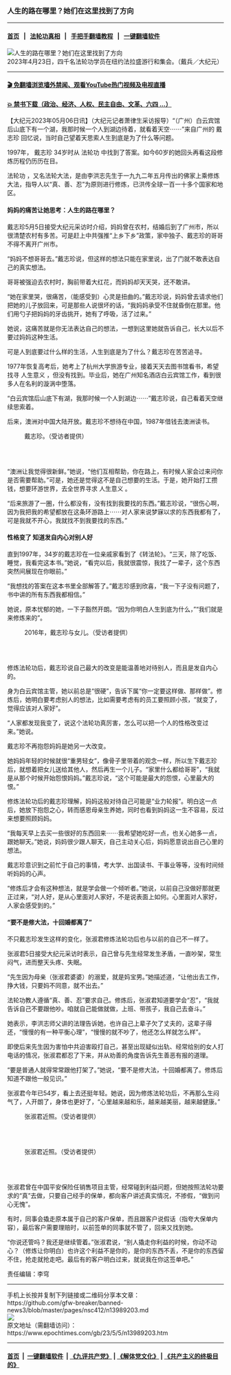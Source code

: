 ### 人生的路在哪里？她们在这里找到了方向
------------------------

#### [首页](https://github.com/gfw-breaker/banned-news3/blob/master/README.md) &nbsp;&nbsp;|&nbsp;&nbsp; [法轮功真相](https://github.com/begood0513/basic/blob/master/README.md)  &nbsp;&nbsp;|&nbsp;&nbsp; [手把手翻墙教程](https://github.com/gfw-breaker/guides/wiki)  &nbsp;&nbsp;|&nbsp;&nbsp; [一键翻墙软件](https://github.com/gfw-breaker/nogfw/blob/master/README.md)  



<div><img alt="人生的路在哪里？她们在这里找到了方向" class="attachment-djy_600_400 size-djy_600_400 wp-post-image" src="https://i.epochtimes.com/assets/uploads/2023/04/id13980712-2304231627041973-600x400.jpg"/>
<div class="caption">
 2023年4月23日，四千名法轮功学员在纽约法拉盛游行和集会。（戴兵／大纪元）
</div></div><hr/>

#### [ 🎬  免翻墙浏览墙外禁闻、观看YouTube热门视频及电视直播](https://github.com/gfw-breaker/HelloWorld)

#### [ 💥  禁书下载（政治、经济、人权、民主自由、文革、六四 ...）](https://github.com/gfw-breaker/books/blob/master/README.md)

<div><p>
 【大纪元2023年05月06日讯】（大纪元记者萧律生采访报导）“（广州）白云宾馆后山底下有一个湖，我那时候一个人到湖边待着，就看着天空⋯⋯”来自广州的
 <ok href="https://www.epochtimes.com/gb/tag/%E6%88%B4%E5%BF%97%E7%8F%8D.html">
  戴志珍
 </ok>
 回忆说，当时自己望着天思索人生到底是为了什么等问题。
</p>
<p>
 1997年，
 <ok href="https://www.epochtimes.com/gb/tag/%E6%88%B4%E5%BF%97%E7%8F%8D.html">
  戴志珍
 </ok>
 34岁时从
 <ok href="https://www.epochtimes.com/gb/tag/%E6%B3%95%E8%BD%AE%E5%8A%9F.html">
  法轮功
 </ok>
 中找到了答案。如今60岁的她回头再看这段修炼历程仍历历在目。
</p>
<p>
 <ok href="https://www.epochtimes.com/gb/tag/%E6%B3%95%E8%BD%AE%E5%8A%9F.html">
  法轮功
 </ok>
 ，又名法轮大法，是由李洪志先生于一九九二年五月传出的佛家上乘修炼大法，指导人以“真、善、忍”为原则进行修炼，已洪传全球一百一十多个国家和地区。
</p>
<h4>
 妈妈的痛苦让她思考：人生的路在哪里？
</h4>
<p>
 戴志珍5月5日接受大纪元采访时介绍，妈妈曾在农村，结婚后到了广州市，所以很清楚农村有多苦。可是赶上中共强推“上乡下乡”政策，家中独子、戴志珍的哥哥不得不离开广州市。
</p>
<p>
 “妈妈不想哥哥去。”戴志珍说，但这样的想法只能在家里说，出了门就不敢表达自己的真实想法。
</p>
<p>
 哥哥被强迫去农村时，胸前带着大红花，而妈妈却天天哭，还不敢讲。
</p>
<p>
 “她在家里哭，很痛苦，（能感受到）心灵是扭曲的。”戴志珍说，妈妈曾去请求他们把她的儿子放回来，可是那些人说很坏的话，“我妈妈承受不住就昏倒在那里。他们用勺子把妈妈的牙齿挑开，她有了呼吸，活了过来。”
</p>
<p>
 她说，这痛苦就是你无法表达自己的想法，一想到这里她就告诉自己，长大以后不要过妈妈这种生活。
</p>
<p>
 可是人到底要过什么样的生活，人生到底是为了什么？戴志珍在苦苦追寻。
</p>
<p>
 1977年恢复高考后，她考上了杭州大学旅游专业，接着天天去图书馆看书，希望找寻
 <ok href="https://www.epochtimes.com/gb/tag/%E4%BA%BA%E7%94%9F%E6%84%8F%E4%B9%89.html">
  人生意义
 </ok>
 ，但没有找到。毕业后，她在广州知名酒店白云宾馆工作，看到很多人在名利的漩涡中堕落。
</p>
<p>
 “白云宾馆后山底下有湖，我那时候一个人到湖边⋯⋯”戴志珍说，自己看着天空继续思索着。
</p>
<p>
 后来，澳洲对中国大陆开放。戴志珍不想待在中国，1987年借钱去澳洲读书。
</p>
<figure aria-describedby="caption-attachment-13989208" class="wp-caption aligncenter" id="attachment_13989208" style="width: 190px">
 <ok href="https://i.epochtimes.com/assets/uploads/2023/05/id13989208-c80bb6d7066784b16edcba03-2.png" target="_blank">
  <img alt="" class="wp-image-13989208" src="https://i.epochtimes.com/assets/uploads/2023/05/id13989208-c80bb6d7066784b16edcba03-2-600x800.png"/>
 </ok>
 <br/><figcaption class="wp-caption-text" id="caption-attachment-13989208">
  戴志珍。（受访者提供）
 </figcaption><br/>
</figure><br/>
<p>
 “澳洲让我觉得很新鲜。”她说，“他们互相帮助，你在路上，有时候人家会过来问你是否需要帮助。”可是，她还是觉得这不是自己想要的生活。于是，她开始打工攒钱，想要环游世界，去全世界寻求
 <ok href="https://www.epochtimes.com/gb/tag/%E4%BA%BA%E7%94%9F%E6%84%8F%E4%B9%89.html">
  人生意义
 </ok>
 。
</p>
<p>
 “后来旅游了一圈，什么都没有，没有找到我要找的东西。”戴志珍说，“很伤心啊，因为我把我的希望都放在这条环游路上⋯⋯对人家来说梦寐以求的东西我都有了，可是我就不开心，我就找不到我要找的东西。”
</p>
<h4>
 性格变了 知道发自内心对别人好
</h4>
<p>
 直到1997年，34岁的戴志珍在一位亲戚家看到了《转法轮》。“三天，除了吃饭、睡觉，我看完这本书。”她说，“看完以后，我就很震惊，我找了一辈子，这个东西突然间展现在你眼前。”
</p>
<p>
 “我想找的答案在这本书里全部解答了。”戴志珍感到欣喜，“我一下子没有问题了，书中讲的所有东西我都相信。”
</p>
<p>
 她说，原本忧郁的她，一下子豁然开朗。“因为你明白人生到底为什么，”“我们就是来修炼来的”。
</p>
<figure aria-describedby="caption-attachment-13989207" class="wp-caption aligncenter" id="attachment_13989207" style="width: 600px">
 <ok href="https://i.epochtimes.com/assets/uploads/2023/05/id13989207-dai.jpg" target="_blank">
  <img alt="" class="size-large wp-image-13989207" src="https://i.epochtimes.com/assets/uploads/2023/05/id13989207-dai-600x450.jpg"/>
 </ok>
 <br/><figcaption class="wp-caption-text" id="caption-attachment-13989207">
  2016年，戴志珍与女儿。（受访者提供）
 </figcaption><br/>
</figure><br/>
<p>
 修炼法轮功后，戴志珍说自己最大的改变是能温善地对待别人，而且是发自内心的。
</p>
<p>
 身为白云宾馆主管，她以前总是“很硬”，告诉下属“你一定要这样做、那样做”。修炼后，她明白要考虑别人的想法，比如需要考虑有的员工要照顾小孩，“就变了，觉得应该对人家好”。
</p>
<p>
 “人家都发现我变了，说这个法轮功真厉害，怎么可以把一个人的性格改变过来。”她说。
</p>
<p>
 戴志珍不再抱怨妈妈是她另一大改变。
</p>
<p>
 她妈妈年轻的时候就很“重男轻女”，像骨子里带着的观念一样，所以生下戴志珍后，就想着把女儿送给其他人，然后再生一个儿子。“家里什么都给哥哥”，“我就是从那个时候开始怨恨妈妈。”戴志珍说，“这个可能是最大的怨恨，心里最大的恨。”
</p>
<p>
 修炼法轮功后的戴志珍理解，妈妈这般对待自己可能是“业力轮报”。明白这一点后，她放下抱怨之心，转而感恩母亲生养她，同时也看到妈妈这一生不容易，反过来想要照顾妈妈。
</p>
<p>
 “我每天早上去买一些很好的东西回来⋯⋯我希望她吃好一点，也关心她多一点，跟她聊天。”她说，妈妈很少跟人聊天，自己主动关心后，妈妈愿意说出自己心里的想法。
</p>
<p>
 戴志珍意识到之前忙于自己的事情，考大学、出国读书、干事业等等，没有时间倾听妈妈的心声。
</p>
<p>
 “修炼后才会有这种想法，就是学会做一个倾听者。”她说，以前自己没做好那就更正过来，“对人好，是从心里面对人家好，不是说表面上如何。心里面对人家好，人家会感受到的。”
</p>
<h4>
 “要不是修大法，十回婚都离了”
</h4>
<p>
 不只戴志珍发生这样的变化，张淑君修炼法轮功后也与以前的自己不一样了。
</p>
<p>
 张淑君5日接受大纪元采访时表示，自己曾与先生经常发生矛盾，一直吵架，常生闷气，进而整天头疼、失眠。
</p>
<p>
 “先生因为母亲（张淑君婆婆）的溺爱，就是妈宝男。”她描述道，“让他出去工作，挣大钱，只要妈不同意，就不出去。”
</p>
<p>
 法轮功教人遵循“真、善、忍”要求自己。修炼后，张淑君知道要学会“忍”，“我就告诉自己不要跟他吵。咱就自己能做就做，上班、带孩子，我自己去奋斗。”
</p>
<p>
 她表示，李洪志师父讲的法理告诉她，也许自己上辈子欠了丈夫的，这辈子得还，“慢慢的有一种平衡心理”，“慢慢的就不吵了，他还怎么样就怎么样”。
</p>
<p>
 即使后来先生因为害怕中共迫害殴打自己，甚至出现疑似出轨、经常给别的女人打电话的情况，张淑君都忍了下来，并从劝善的角度告诉先生善恶有报的道理。
</p>
<p>
 “要是普通人就得常常跟他打架了。”她说，“要不是修大法，十回婚都离了。修炼后知道不跟他一般见识。”
</p>
<p>
 张淑君今年已54岁，看上去还挺年轻。她说，因为修炼法轮功后，不再那么生闷气了，人开朗了，身体也更好了，“心里越来越和乐，越来越美丽，越来越健康。”
</p>
<figure aria-describedby="caption-attachment-13989209" class="wp-caption aligncenter" id="attachment_13989209" style="width: 450px">
 <ok href="https://i.epochtimes.com/assets/uploads/2023/05/id13989209-c89bafb90b7e827068fcddf3.jpg" target="_blank">
  <img alt="" class="wp-image-13989209" src="https://i.epochtimes.com/assets/uploads/2023/05/id13989209-c89bafb90b7e827068fcddf3-600x780.jpg"/>
 </ok>
 <br/><figcaption class="wp-caption-text" id="caption-attachment-13989209">
  张淑君近照。（受访者提供）
 </figcaption><br/>
</figure><br/>
<figure aria-describedby="caption-attachment-13989210" class="wp-caption aligncenter" id="attachment_13989210" style="width: 451px">
 <ok href="https://i.epochtimes.com/assets/uploads/2023/05/id13989210-042f72493c68afc3601a9143.jpg" target="_blank">
  <img alt="" class="wp-image-13989210" src="https://i.epochtimes.com/assets/uploads/2023/05/id13989210-042f72493c68afc3601a9143-600x800.jpg"/>
 </ok>
 <br/><figcaption class="wp-caption-text" id="caption-attachment-13989210">
  张淑君近照。（受访者提供）
 </figcaption><br/>
</figure><br/>
<p>
 张淑君曾在中国平安保险任销售项目主管，经常碰到利益问题，但她按照法轮功要求的“真”去做，只要自己经手的保单，都向客户讲述真实情况，不掺假，“做到问心无愧”。
</p>
<p>
 有时，同事会撬走原本属于自己的客户保单，而且跟客户说假话（指夸大保单内容），最后客户需要理赔时，以前签单的同事就不管了，回来又找到她。
</p>
<p>
 “你说还管吗？我还是继续管着。”张淑君说，“别人撬走你利益的时候，你动不动心？（修炼让你明白）也许这个利益不是你的，是你的东西不丢，不是你的东西留不住，抢走就抢走吧。最后有的客户明白过来，就说我在你这签单吧。”
</p>
<p>
 责任编辑：李穹
</p>
</div>
<hr/>
手机上长按并复制下列链接或二维码分享本文章：<br/>
https://github.com/gfw-breaker/banned-news3/blob/master/pages/nsc412/n13989203.md <br/>
<a href='https://github.com/gfw-breaker/banned-news3/blob/master/pages/nsc412/n13989203.md'><img src='https://github.com/gfw-breaker/banned-news3/blob/master/pages/nsc412/n13989203.md.png'/></a> <br/>
原文地址（需翻墙访问）：https://www.epochtimes.com/gb/23/5/5/n13989203.htm


------------------------
#### [首页](https://github.com/gfw-breaker/banned-news3/blob/master/README.md) &nbsp;|&nbsp; [一键翻墙软件](https://github.com/gfw-breaker/nogfw/blob/master/README.md) &nbsp;| [《九评共产党》](https://github.com/gfw-breaker/9ping.md/blob/master/README.md#九评之一评共产党是什么) | [《解体党文化》](https://github.com/gfw-breaker/jtdwh.md/blob/master/README.md) | [《共产主义的终极目的》](https://github.com/gfw-breaker/gczydzjmd.md/blob/master/README.md)


<img src='http://gfw-breaker.win/banned-news3/pages/nsc412/n13989203.md' width='0px' height='0px'/>